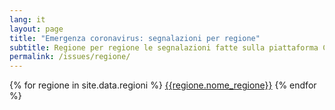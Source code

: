 ```yaml
---
lang: it
layout: page
title: "Emergenza coronavirus: segnalazioni per regione"
subtitle: Regione per regione le segnalazioni fatte sulla piattaforma Covid19Italia.Help
permalink: /issues/regione/
---
```



<div class="row">
<div class="text-center">
{% for regione in site.data.regioni %}
  <span class="col-xs-12 col-sm-6">
	  <a href="/issues/regione/{{regione.nome_regione | replace: "'", "" | slugify}}/" class="btn btn-success btn-lg col-xs-12 mb-15" role="button">{{regione.nome_regione}}</a>
	</span>
{% endfor %}
</div>
</div>

